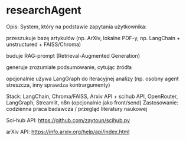 # researchAgent

Opis: System, który na podstawie zapytania użytkownika:

przeszukuje bazę artykułów (np. ArXiv, lokalne PDF-y, np. LangChain + unstructured + FAISS/Chroma)

buduje RAG-prompt (Retrieval-Augmented Generation)

generuje zrozumiałe podsumowanie, cytując źródła

opcjonalnie używa LangGraph do iteracyjnej analizy (np. osobny agent streszcza, inny sprawdza kontrargumenty)

Stack: LangChain, Chroma/FAISS, Arxiv API + scihub API, OpenRouter, LangGraph, Streamlit, n8n (opcjonalnie jako front/send)
Zastosowanie: codzienna praca badawcza / przegląd literatury naukowej

Sci-hub API: https://github.com/zaytoun/scihub.py

arXiv API: https://info.arxiv.org/help/api/index.html
